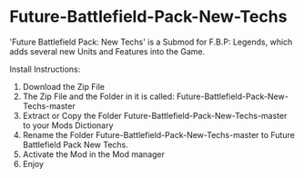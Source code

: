 # Future-Battlefield-Pack-New-Techs
'Future Battlefield Pack: New Techs' is a Submod for F.B.P: Legends, which adds several new Units and Features into the Game.

Install Instructions:
1) Download the Zip File 
2) The Zip File and the Folder in it is called: Future-Battlefield-Pack-New-Techs-master
3) Extract or Copy the Folder Future-Battlefield-Pack-New-Techs-master to your Mods Dictionary 
4) Rename the Folder Future-Battlefield-Pack-New-Techs-master to Future Battlefield Pack New Techs. 
5) Activate the Mod in the Mod manager 
6) Enjoy 
